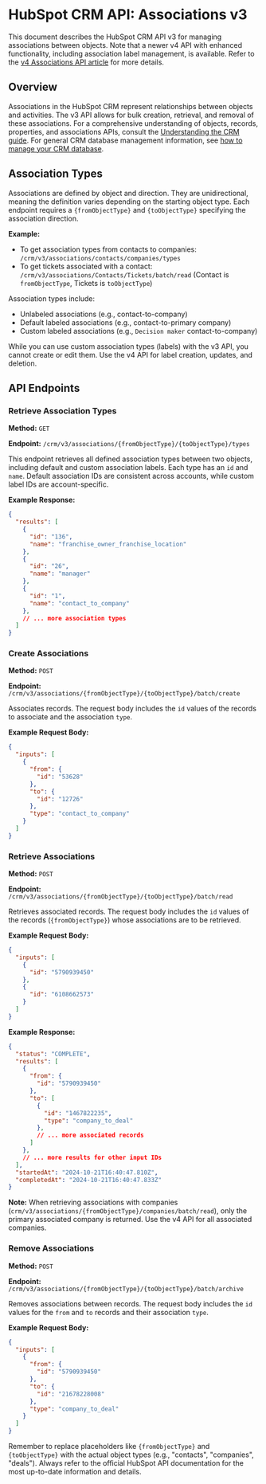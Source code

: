 # HubSpot CRM API: Associations v3

This document describes the HubSpot CRM API v3 for managing associations between objects.  Note that a newer v4 API with enhanced functionality, including association label management, is available.  Refer to the [v4 Associations API article](link-to-v4-article-here) for more details.

## Overview

Associations in the HubSpot CRM represent relationships between objects and activities.  The v3 API allows for bulk creation, retrieval, and removal of these associations.  For a comprehensive understanding of objects, records, properties, and associations APIs, consult the [Understanding the CRM guide](link-to-understanding-crm-guide-here).  For general CRM database management information, see [how to manage your CRM database](link-to-crm-management-guide-here).

## Association Types

Associations are defined by object and direction. They are unidirectional, meaning the definition varies depending on the starting object type.  Each endpoint requires a `{fromObjectType}` and `{toObjectType}` specifying the association direction.

**Example:**

* To get association types from contacts to companies: `/crm/v3/associations/contacts/companies/types`
* To get tickets associated with a contact: `/crm/v3/associations/Contacts/Tickets/batch/read` (Contact is `fromObjectType`, Tickets is `toObjectType`)

Association types include:

* Unlabeled associations (e.g., contact-to-company)
* Default labeled associations (e.g., contact-to-primary company)
* Custom labeled associations (e.g., `Decision maker` contact-to-company)

While you can use custom association types (labels) with the v3 API, you cannot create or edit them.  Use the v4 API for label creation, updates, and deletion.


## API Endpoints

### Retrieve Association Types

**Method:** `GET`

**Endpoint:** `/crm/v3/associations/{fromObjectType}/{toObjectType}/types`

This endpoint retrieves all defined association types between two objects, including default and custom association labels.  Each type has an `id` and `name`.  Default association IDs are consistent across accounts, while custom label IDs are account-specific.

**Example Response:**

```json
{
  "results": [
    {
      "id": "136",
      "name": "franchise_owner_franchise_location"
    },
    {
      "id": "26",
      "name": "manager"
    },
    {
      "id": "1",
      "name": "contact_to_company"
    },
    // ... more association types
  ]
}
```

### Create Associations

**Method:** `POST`

**Endpoint:** `/crm/v3/associations/{fromObjectType}/{toObjectType}/batch/create`

Associates records. The request body includes the `id` values of the records to associate and the association `type`.

**Example Request Body:**

```json
{
  "inputs": [
    {
      "from": {
        "id": "53628"
      },
      "to": {
        "id": "12726"
      },
      "type": "contact_to_company"
    }
  ]
}
```

### Retrieve Associations

**Method:** `POST`

**Endpoint:** `/crm/v3/associations/{fromObjectType}/{toObjectType}/batch/read`

Retrieves associated records. The request body includes the `id` values of the records (`{fromObjectType}`) whose associations are to be retrieved.

**Example Request Body:**

```json
{
  "inputs": [
    {
      "id": "5790939450"
    },
    {
      "id": "6108662573"
    }
  ]
}
```

**Example Response:**

```json
{
  "status": "COMPLETE",
  "results": [
    {
      "from": {
        "id": "5790939450"
      },
      "to": [
        {
          "id": "1467822235",
          "type": "company_to_deal"
        },
        // ... more associated records
      ]
    },
    // ... more results for other input IDs
  ],
  "startedAt": "2024-10-21T16:40:47.810Z",
  "completedAt": "2024-10-21T16:40:47.833Z"
}
```

**Note:** When retrieving associations with companies (`crm/v3/associations/{fromObjectType}/companies/batch/read`), only the primary associated company is returned. Use the v4 API for all associated companies.

### Remove Associations

**Method:** `POST`

**Endpoint:** `/crm/v3/associations/{fromObjectType}/{toObjectType}/batch/archive`

Removes associations between records. The request body includes the `id` values for the `from` and `to` records and their association `type`.

**Example Request Body:**

```json
{
  "inputs": [
    {
      "from": {
        "id": "5790939450"
      },
      "to": {
        "id": "21678228008"
      },
      "type": "company_to_deal"
    }
  ]
}
```

Remember to replace placeholders like `{fromObjectType}` and `{toObjectType}` with the actual object types (e.g., "contacts", "companies", "deals").  Always refer to the official HubSpot API documentation for the most up-to-date information and details.
